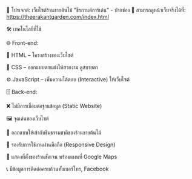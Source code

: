 🌿 โปรเจกต์: เว็บไซต์ร้านขายต้นไม้ "ธีรกานต์การ์เด้น" - ปากช่อง
🔗 สามารถดูหน้าเว็บจริงได้ที่: https://theerakantgarden.com/index.html

🛠️ เทคโนโลยีที่ใช้

🌐 Front-end:

🧱 HTML – โครงสร้างของเว็บไซต์

🎨 CSS – ออกแบบตกแต่งให้สวยงาม ดูสบายตา

⚙️ JavaScript – เพิ่มความโต้ตอบ (Interactive) ให้เว็บไซต์

🗄️ Back-end:

❌ ไม่มีการเชื่อมต่อฐานข้อมูล (Static Website)

🖼️ จุดเด่นของเว็บไซต์

🍃 ออกแบบให้เข้ากับธีมธรรมชาติของร้านขายต้นไม้

📱 รองรับการใช้งานผ่านมือถือ (Responsive Design)

📍 แสดงที่ตั้งของร้านชัดเจน พร้อมแผนที่ Google Maps

📞 มีข้อมูลการติดต่อครบถ้วนทั้งเบอร์โทร, Facebook

